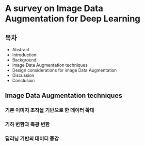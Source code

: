 # A survey on Image Data Augmentation for Deep Learning
## 목차
* Abstract  
* Introduction  
* Background
* Image Data Augmentation techniques
* Design considerations for image Data Augmentation
* Discussion
* Conclusion

## Image Data Augmentation techniques
### 기본 이미지 조작을 기반으로 한 데이터 확대

### 기하 변환과 측광 변환
### 딥러닝 기반의 데이터 증강
